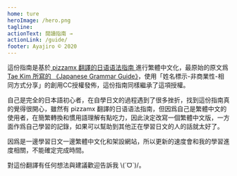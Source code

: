 ```yaml
---
home: ture
heroImage: /hero.png
tagline: 
actionText: 閱讀指南 →
actionLink: /guide/
footer: Ayajiro © 2020
---
```

這份指南是基於[ pizzamx 翻譯的日语语法指南 ](https://res.wokanxing.info/jpgramma/)進行繁體中文化，最原始的原文爲
[ Tae Kim 所寫的 《Japanese Grammar Guide》](http://www.guidetojapanese.org/learn/grammar)，使用「姓名標示-非商業性-相同方式分享」的創用CC授權發佈，這份指南同樣繼承了這項授權。

自己是完全的日本語初心者，在自學日文的過程遇到了很多挫折，找到這份指南真的覺得很開心，雖然有 pizzamx 翻譯的日语语法指南，但因爲自己是繁體中文的使用者，在簡繁轉換和慣用語理解有點吃力，因此決定改寫一個繁體中文版，一方面作爲自己學習的記錄，如果可以幫助到其他正在學習日文的人的話就太好了。

因爲是一邊學習日文一邊繁體中文化和架設網站，所以更新的速度會和我的學習進度相關，不能確定完成時間。

對這份翻譯有任何想法與建議歡迎告訴我  \\(ˊᗜˋ)/。